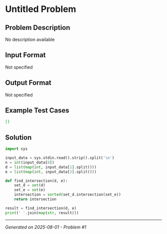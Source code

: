 # Untitled Problem

## Problem Description
No description available

## Input Format
Not specified

## Output Format
Not specified

## Example Test Cases
```json
[]
```

## Solution
```python
import sys

input_data = sys.stdin.read().strip().split('\n')
n = int(input_data[0])
d = list(map(int, input_data[1].split()))
e = list(map(int, input_data[2].split()))

def find_intersection(d, e):
    set_d = set(d)
    set_e = set(e)
    intersection = sorted(set_d.intersection(set_e))
    return intersection

result = find_intersection(d, e)
print(' '.join(map(str, result)))
```

---
*Generated on 2025-08-01 - Problem #1*